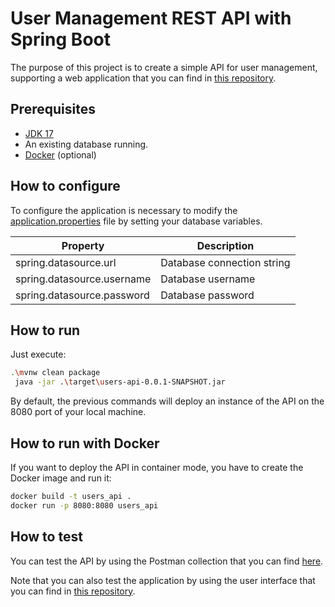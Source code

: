 # User Management REST API with Spring Boot

The purpose of this project is to create a simple API for user management, supporting a web application that you can find in [this repository](https://github.com/adlopp/users-app).

## Prerequisites 

- [JDK 17](https://openjdk.org/projects/jdk/17/)
- An existing database running.
- [Docker](https://www.docker.com) (optional)

## How to configure

To configure the application is necessary to modify the [application.properties](src/main/resources/application.properties) file by setting your database variables.

| **Property**               | **Description**            |
|----------------------------|----------------------------|
| spring.datasource.url      | Database connection string |
| spring.datasource.username | Database username          |
| spring.datasource.password | Database password          |

## How to run

Just execute:

``` bash
.\mvnw clean package
 java -jar .\target\users-api-0.0.1-SNAPSHOT.jar
```

By default, the previous commands will deploy an instance of the API on the 8080 port of your local machine.

## How to run with Docker

If you want to deploy the API in container mode, you have to create the Docker image and run it:

``` bash
docker build -t users_api .
docker run -p 8080:8080 users_api
```

## How to test

You can test the API by using the Postman collection that you can find [here](./Users_API.postman_collection.json). 

Note that you can also test the application by using the user interface that you can find in [this repository](https://github.com/adlopp/users-app).
